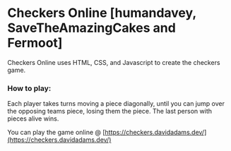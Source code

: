 # Checkers Online [humandavey, SaveTheAmazingCakes and Fermoot]

Checkers Online uses HTML, CSS, and Javascript to create the checkers game.

### How to play:

Each player takes turns moving a piece diagonally, until you can jump over the opposing teams piece, losing them the piece. The last person with pieces alive wins.

You can play the game online @ [https://checkers.davidadams.dev/](https://checkers.davidadams.dev/)
